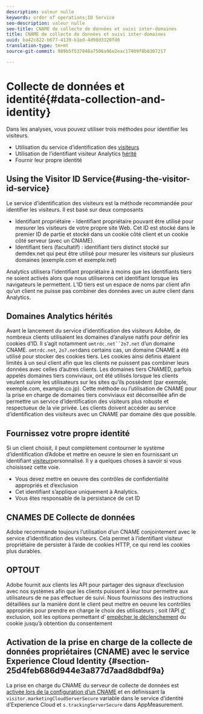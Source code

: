 ```yaml
---
description: valeur nulle
keywords: order of operations;ID Service
seo-description: valeur nulle
seo-title: CNAME de collecte de données et suivi inter-domaines
title: CNAME de collecte de données et suivi inter-domaines
uuid: ba42c822-b677-4139-b1ed-4d98d3320fd0
translation-type: tm+mt
source-git-commit: 989b5f537848a7506a96e2eac17409f8b0307217

---
```



# Collecte de données et identité{#data-collection-and-identity}

Dans les analyses, vous pouvez utiliser trois méthodes pour identifier les visiteurs.

- Utilisation du service d’identification des [visiteurs](https://docs.adobe.com/content/help/en/id-service/using/home.md)
- Utilisation de l’identifiant visiteur Analytics [hérité](https://docs.adobe.com/content/help/en/analytics/implementation/javascript-implementation/unique-visitors/visid-overview.md)
- Fournir leur propre identité

## Using the Visitor ID Service{#using-the-visitor-id-service}

Le service d’identification des visiteurs est la méthode recommandée pour identifier les visiteurs. Il est basé sur deux composants

- Identifiant propriétaire - Identifiant propriétaire pouvant être utilisé pour mesurer les visiteurs de votre propre site Web. Cet ID est stocké dans le premier ID de partie et stocké dans un cookie côté client et un cookie côté serveur (avec un CNAME).
- Identifiant tiers (facultatif) : identifiant tiers distinct stocké sur demdex.net qui peut être utilisé pour mesurer les visiteurs sur plusieurs domaines (exemple.com et exemple.net)

Analytics utilisera l’identifiant propriétaire à moins que les identifiants tiers ne soient activés alors que nous utiliserons cet identifiant lorsque les navigateurs le permettent. L’ID tiers est un espace de noms par client afin qu’un client ne puisse pas combiner des données avec un autre client dans Analytics.

## Domaines Analytics hérités

Avant le lancement du service d’identification des visiteurs Adobe, de nombreux clients utilisaient les domaines d’analyse natifs pour définir les cookies d’ID. Il s’agit notamment `omtrdc.net``2o7.net` d’un domaine CNAME. `omtrdc.net`, `2o7.net`dans certains cas, un domaine CNAME a été utilisé pour stocker des cookies tiers. Les cookies ainsi définis étaient limités à un seul client afin que les clients ne puissent pas combiner leurs données avec celles d’autres clients. Les domaines tiers CNAMED, parfois appelés domaines tiers conviviaux, ont été utilisés lorsque les clients veulent suivre les utilisateurs sur les sites qu’ils possèdent (par exemple, exemple.com, example.co.jp). Cette méthode ou l’utilisation de CNAME pour la prise en charge de domaines tiers conviviaux est déconseillée afin de permettre un service d’identification des visiteurs plus robuste et respectueux de la vie privée. Les clients doivent accéder au service d’identification des visiteurs avec un CNAME par domaine dès que possible.

## Fournissez votre propre identité

Si un client choisit, il peut complètement contourner le système d’identification d’Adobe et mettre en oeuvre le sien en fournissant un identifiant [visiteur](https://docs.adobe.com/content/help/en/analytics/implementation/javascript-implementation/unique-visitors/visid-custom.md)personnalisé. Il y a quelques choses à savoir si vous choisissez cette voie.

- Vous devez mettre en oeuvre des contrôles de confidentialité appropriés et d’exclusion
- Cet identifiant s’applique uniquement à Analytics.
- Vous êtes responsable de la persistance de cet ID

## CNAMES DE Collecte de données

Adobe recommande toujours l’utilisation d’un CNAME conjointement avec le service d’identification des visiteurs. Cela permet à l’identifiant visiteur propriétaire de persister à l’aide de cookies HTTP, ce qui rend les cookies plus durables.

## OPTOUT

Adobe fournit aux clients les API pour partager des signaux d’exclusion avec nos systèmes afin que les clients puissent à leur tour permettre aux utilisateurs de ne pas effectuer de suivi. Nous fournissons des instructions détaillées sur la manière dont le client peut mettre en oeuvre les contrôles appropriés pour prendre en charge le choix des utilisateurs ; soit l’API [d’](https://docs.adobe.com/content/help/en/analytics/implementation/javascript-implementation/data-collection/opt-out.md) exclusion, soit les options permettant d’ [empêcher le déclenchement](https://docs.adobe.com/content/help/en/id-service/using/implementation-guides/opt-in-service/optin-overview.md) du cookie jusqu’à obtention du consentement

## Activation de la prise en charge de la collecte de données propriétaires (CNAME) avec le service Experience Cloud Identity {#section-25d4feb686d944e3a877d7aad8dbdf9a}

La prise en charge du CNAME du serveur de collecte de données est [activée lors de la configuration d’un CNAME](https://docs.adobe.com/content/help/en/core-services/interface/ec-cookies/cookies-first-party.md) et en définissant la `visitor.marketingCloudServerSecure` variable dans le service d’identité d’Experience Cloud et `s.trackingServerSecure` dans AppMeasurement.

